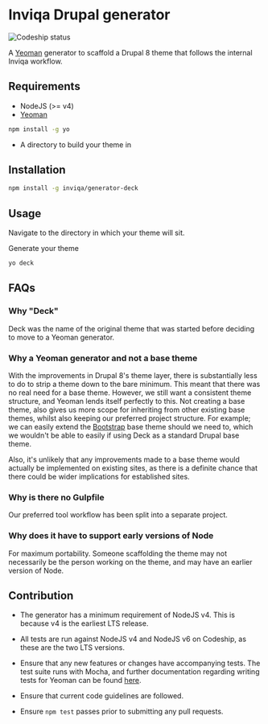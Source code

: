 # Inviqa Drupal generator

![Codeship status](https://codeship.com/projects/5d720b30-4cf5-0134-a8e8-023eb7261af2/status?branch=master)

A [Yeoman][yeoman] generator to scaffold a Drupal 8 theme that
follows the internal Inviqa workflow.

## Requirements

-   NodeJS (>= v4)
-   [Yeoman][yeoman]

```bash
npm install -g yo
```

-   A directory to build your theme in

## Installation

```bash
npm install -g inviqa/generator-deck
```

## Usage

Navigate to the directory in which your theme will sit.

Generate your theme

```bash
yo deck
```

## FAQs

### Why "Deck"

Deck was the name of the original theme that was started before deciding to
move to a Yeoman generator.

### Why a Yeoman generator and not a base theme

With the improvements in Drupal 8's theme layer, there is substantially less to
do to strip a theme down to the bare minimum. This meant that there was no real
need for a base theme. However, we still want a consistent theme structure, and
Yeoman lends itself perfectly to this. Not creating a base theme, also gives us
more scope for inheriting from other existing base themes, whilst also keeping
our preferred project structure. For example; we can easily extend the
[Bootstrap][bootstrap-drupal] base theme should we need to, which we wouldn't
be able to easily if using Deck as a standard Drupal base theme.

Also, it's unlikely that any improvements made to a base theme would actually
be implemented on existing sites, as there is a definite chance that there
could be wider implications for established sites.

### Why is there no Gulpfile

Our preferred tool workflow has been split into a separate project.

### Why does it have to support early versions of Node

For maximum portability. Someone scaffolding the theme may not necessarily be
the person working on the theme, and may have an earlier version of Node.

## Contribution

-   The generator has a minimum requirement of NodeJS v4. This is because v4 is
    the earliest LTS release.

-   All tests are run against NodeJS v4 and NodeJS v6 on Codeship, as these are
    the two LTS versions.

-   Ensure that any new features or changes have accompanying tests. The test
    suite runs with Mocha, and further documentation regarding writing tests for
    Yeoman can be found [here](http://yeoman.io/authoring/testing.html).

-   Ensure that current code guidelines are followed.

-   Ensure `npm test` passes prior to submitting any pull requests.

[yeoman]: http://yeoman.io
[bootstrap-drupal]: https://www.drupal.org/project/bootstrap
